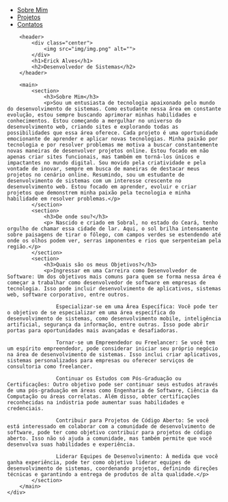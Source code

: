 <!DOCTYPE html>
<html lang="pt-br">
<head>
    <meta charset="UTF-8">
    <meta name="viewport" content="width=device-width, initial-scale=1.0">
    <title>Seja Bem Vindo</title>
    <link rel="stylesheet" href="css/style.css">
</head>
<body>
    <div class="container">
        <nav>
            <ul>
                <li>
                    <a href="index.html">Sobre Mim<a>
                </li>
                <li>
                    <a href="project.html">Projetos<a>
                </li>
                <li>
                    <a href="contact.html">Contatos<a>
                </li>
            </ul>
        </nav>
    
        <header>
            <div class="center">
                <img src="img/img.png" alt=""> 
            </div>
            <h1>Erick Alves</h1>
            <h2>Desenvolvedor de Sistemas</h2>
        </header>
    
        <main>
            <section>
                <h3>Sobre Mim</h3>
                <p>Sou um entusiasta de tecnologia apaixonado pelo mundo do desenvolvimento de sistemas. Como estudante nessa área em constante evolução, estou sempre buscando aprimorar minhas habilidades e conhecimentos. Estou começando a mergulhar no universo do desenvolvimento web, criando sites e explorando todas as possibilidades que essa área oferece. Cada projeto é uma oportunidade emocionante de aprender e aplicar novas tecnologias. Minha paixão por tecnologia e por resolver problemas me motiva a buscar constantemente novas maneiras de desenvolver projetos online. Estou focado em não apenas criar sites funcionais, mas também em torná-los únicos e impactantes no mundo digital. Sou movido pela criatividade e pela vontade de inovar, sempre em busca de maneiras de destacar meus projetos no cenário online. Resumindo, sou um estudante de desenvolvimento de sistemas com um interesse crescente no desenvolvimento web. Estou focado em aprender, evoluir e criar projetos que demonstrem minha paixão pela tecnologia e minha habilidade em resolver problemas.</p>
            </section>
            <section>
                <h3>De onde sou?</h3>
                <p> Nascido e criado em Sobral, no estado do Ceará, tenho orgulho de chamar essa cidade de lar. Aqui, o sol brilha intensamente sobre paisagens de tirar o fôlego, com campos verdes se estendendo até onde os olhos podem ver, serras imponentes e rios que serpenteiam pela região.</p>
            </section>
            <section>
                <h3>Quais são os meus Objetivos?</h3>
                <p>Ingressar em uma Carreira como Desenvolvedor de Software: Um dos objetivos mais comuns para quem se forma nessa área é começar a trabalhar como desenvolvedor de software em empresas de tecnologia. Isso pode incluir desenvolvimento de aplicativos, sistemas web, software corporativo, entre outros.

                    Especializar-se em uma Área Específica: Você pode ter o objetivo de se especializar em uma área específica do desenvolvimento de sistemas, como desenvolvimento mobile, inteligência artificial, segurança da informação, entre outras. Isso pode abrir portas para oportunidades mais avançadas e desafiadoras.
                    
                    Tornar-se um Empreendedor ou Freelancer: Se você tem um espírito empreendedor, pode considerar iniciar seu próprio negócio na área de desenvolvimento de sistemas. Isso inclui criar aplicativos, sistemas personalizados para empresas ou oferecer serviços de consultoria como freelancer.
                    
                    Continuar os Estudos com Pós-Graduação ou Certificações: Outro objetivo pode ser continuar seus estudos através de uma pós-graduação em áreas como Engenharia de Software, Ciência da Computação ou áreas correlatas. Além disso, obter certificações reconhecidas na indústria pode aumentar suas habilidades e credenciais.
                    
                    Contribuir para Projetos de Código Aberto: Se você está interessado em colaborar com a comunidade de desenvolvimento de software, pode ter como objetivo contribuir para projetos de código aberto. Isso não só ajuda a comunidade, mas também permite que você desenvolva suas habilidades e experiência.
                    
                    Liderar Equipes de Desenvolvimento: À medida que você ganha experiência, pode ter como objetivo liderar equipes de desenvolvimento de sistemas, coordenando projetos, definindo direções técnicas e garantindo a entrega de produtos de alta qualidade.</p>
            </section>
        </main>
    </div>
</body>
</html>
